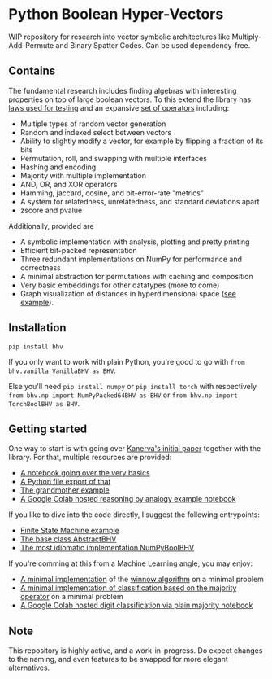 # Python Boolean Hyper-Vectors

WIP repository for research into vector symbolic architectures like Multiply-Add-Permute and Binary Spatter Codes.
Can be used dependency-free.

## Contains
The fundamental research includes finding algebras with interesting properties on top of large boolean vectors. To this extend the library has [laws used for testing](tests/laws.py) and an expansive [set of operators](bhv/abstract.py) including:
- Multiple types of random vector generation
- Random and indexed select between vectors
- Ability to slightly modify a vector, for example by flipping a fraction of its bits
- Permutation, roll, and swapping with multiple interfaces
- Hashing and encoding
- Majority with multiple implementation
- AND, OR, and XOR operators
- Hamming, jaccard, cosine, and bit-error-rate "metrics"
- A system for relatedness, unrelatedness, and standard deviations apart
- zscore and pvalue

Additionally, provided are
- A symbolic implementation with analysis, plotting and pretty printing
- Efficient bit-packed representation
- Three redundant implementations on NumPy for performance and correctness
- A minimal abstraction for permutations with caching and composition
- Very basic embeddings for other datatypes (more to come)
- Graph visualization of distances in hyperdimensional space ([see example](examples/viz_distances.py)).

## Installation
`pip install bhv`

If you only want to work with plain Python, you're good to go with `from bhv.vanilla VanillaBHV as BHV`.

Else you'll need
`pip install numpy` or `pip install torch` with respectively `from bhv.np import NumPyPacked64BHV as BHV` or `from bhv.np import TorchBoolBHV as BHV`. 

## Getting started
One way to start is with going over [Kanerva's initial paper](http://ww.robertdick.org/iesr/papers/kanerva09jan.pdf) together with the library.
For that, multiple resources are provided:
- [A notebook going over the very basics](examples/Kanerva09.ipynb)
- [A Python file export of that](examples/kanerva09.py)
- [The grandmother example](examples/grandmother_example.py)
- [A Google Colab hosted reasoning by analogy example notebook](https://colab.research.google.com/drive/10gOc39TsM5CE-6u3kj2oe1t-8KZHr_bB?usp=sharing)

If you like to dive into the code directly, I suggest the following entrypoints:
- [Finite State Machine example](examples/state_machine.py)
- [The base class AbstractBHV](bhv/abstract.py)
- [The most idiomatic implementation NumPyBoolBHV](bhv/np.py)

If you're comming at this from a Machine Learning angle, you may enjoy:
- [A minimal implementation](examples/winnow_classification.py) of the [winnow algorithm](https://en.wikipedia.org/wiki/Winnow_(algorithm)) on a minimal problem
- [A minimal implementation of classification based on the majority operator](examples/majority_classification.py) on a minimal problem
- [A Google Colab hosted digit classification via plain majority notebook](https://colab.research.google.com/drive/1xYQAXxcdFw89RV5CsflcvFhx3zpmEUxk?usp=sharing)

## Note
This repository is highly active, and a work-in-progress.
Do expect changes to the naming, and even features to be swapped for more elegant alternatives.

